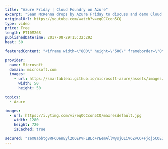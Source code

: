 ```yaml
---
title: "Azure Friday | Cloud Foundry on Azure"
excerpt: "Sean McKenna drops by Azure Friday to discuss and demo Cloud Foundry, an open-source cloud application platform following the recent announcement that Microsoft has joined the Cloud Foundry Foundation. Pivotal Cloud Foundry is available in the Azure Marketplace: https://azuremarketplace.microsoft.com/en-us/marketplace/apps/pivotal.pivotal-cloud-foundry"
originalUrl: https://youtube.com/watch?v=eqOCCcon5CQ
type: video
price: Free
length: PT10M26S
publishedDateTime: 2017-08-29T15:32:29Z
heat: 50

featuredContent: "<iframe width=\"800\" height=\"500\" frameborder=\"0\" src=\"https://www.youtube.com/embed/eqOCCcon5CQ\" allow=\"accelerometer; autoplay; encrypted-media; gyroscope; picture-in-picture\" allowfullscreen></iframe>"

provider:
  name: Microsoft
  domain: microsoft.com
  images:
    - url: https://smartableai.github.io/microsoft-azure/assets/images/organizations/microsoft.com-50x50.jpg
      width: 50
      height: 50

topics:
  - Azure

images:
  - url: https://i.ytimg.com/vi/eqOCCcon5CQ/maxresdefault.jpg
    width: 1280
    height: 720
    isCached: true

secured: "zeX8abbtg8RF6DenEyl2OQEPVFLBLc+rEemAllWysjQLiV6ZvCO+Fjqj5COE2Va2vX4nWjEmoTZQgncAmpkIUbRJULBbf9kKcqrChL7OmCe49Mqbs3NzRmCh1EqA+lVxLcQRwn4AtN+oFLeQ3/64qciQMN7OAadu9vCmyROK2fRxi2F1hcBGcBEmRsndI9s9jFd0Eu8xG1YCVUNOQSKEzRxQ85Ir++KhilK2+E/IIFMzRmoiFACje69fvcVO6z5QhuZ5TlzRIF4ZyYaroIjOMrQA+Fcqszmnz5N/1VWOQlVr1gfizctYOBL8an3EyCpQpYctPBXLvHJX5PMV8Nx/7UEUe22hrb7ML+f6FNfSS8dKNMch6ajr9kgh9gt4MUqTlO+mEyAw9aoSNjEMsIB911XQB+aQAIMU+YIqmoGp6kk=;6QgRVfH1pzcj4r8GlfIB8w=="
---
```


